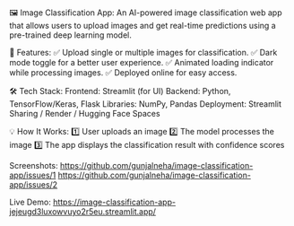 🖼 Image Classification App:
An AI-powered image classification web app that allows users to upload images and get real-time predictions using a pre-trained deep learning model.

🚀 Features:
✅ Upload single or multiple images for classification.
✅ Dark mode toggle for a better user experience.
✅ Animated loading indicator while processing images.
✅ Deployed online for easy access.

🛠 Tech Stack:
Frontend: Streamlit (for UI)
Backend: Python, TensorFlow/Keras, Flask
Libraries: NumPy, Pandas
Deployment: Streamlit Sharing / Render / Hugging Face Spaces

💡 How It Works:
1️⃣ User uploads an image
2️⃣ The model processes the image
3️⃣ The app displays the classification result with confidence scores

Screenshots:
https://github.com/gunjalneha/image-classification-app/issues/1
https://github.com/gunjalneha/image-classification-app/issues/2

 Live Demo:
 https://image-classification-app-jejeugd3luxowvuyo2r5eu.streamlit.app/
